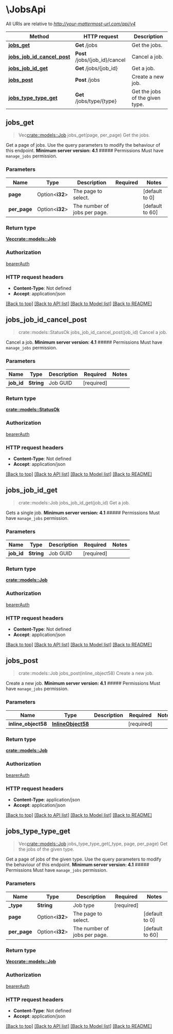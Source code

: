 # \JobsApi

All URIs are relative to *http://your-mattermost-url.com/api/v4*

Method | HTTP request | Description
------------- | ------------- | -------------
[**jobs_get**](JobsApi.md#jobs_get) | **Get** /jobs | Get the jobs.
[**jobs_job_id_cancel_post**](JobsApi.md#jobs_job_id_cancel_post) | **Post** /jobs/{job_id}/cancel | Cancel a job.
[**jobs_job_id_get**](JobsApi.md#jobs_job_id_get) | **Get** /jobs/{job_id} | Get a job.
[**jobs_post**](JobsApi.md#jobs_post) | **Post** /jobs | Create a new job.
[**jobs_type_type_get**](JobsApi.md#jobs_type_type_get) | **Get** /jobs/type/{type} | Get the jobs of the given type.



## jobs_get

> Vec<crate::models::Job> jobs_get(page, per_page)
Get the jobs.

Get a page of jobs. Use the query parameters to modify the behaviour of this endpoint. __Minimum server version: 4.1__ ##### Permissions Must have `manage_jobs` permission. 

### Parameters


Name | Type | Description  | Required | Notes
------------- | ------------- | ------------- | ------------- | -------------
**page** | Option<**i32**> | The page to select. |  |[default to 0]
**per_page** | Option<**i32**> | The number of jobs per page. |  |[default to 60]

### Return type

[**Vec<crate::models::Job>**](Job.md)

### Authorization

[bearerAuth](../README.md#bearerAuth)

### HTTP request headers

- **Content-Type**: Not defined
- **Accept**: application/json

[[Back to top]](#) [[Back to API list]](../README.md#documentation-for-api-endpoints) [[Back to Model list]](../README.md#documentation-for-models) [[Back to README]](../README.md)


## jobs_job_id_cancel_post

> crate::models::StatusOk jobs_job_id_cancel_post(job_id)
Cancel a job.

Cancel a job. __Minimum server version: 4.1__ ##### Permissions Must have `manage_jobs` permission. 

### Parameters


Name | Type | Description  | Required | Notes
------------- | ------------- | ------------- | ------------- | -------------
**job_id** | **String** | Job GUID | [required] |

### Return type

[**crate::models::StatusOk**](StatusOK.md)

### Authorization

[bearerAuth](../README.md#bearerAuth)

### HTTP request headers

- **Content-Type**: Not defined
- **Accept**: application/json

[[Back to top]](#) [[Back to API list]](../README.md#documentation-for-api-endpoints) [[Back to Model list]](../README.md#documentation-for-models) [[Back to README]](../README.md)


## jobs_job_id_get

> crate::models::Job jobs_job_id_get(job_id)
Get a job.

Gets a single job. __Minimum server version: 4.1__ ##### Permissions Must have `manage_jobs` permission. 

### Parameters


Name | Type | Description  | Required | Notes
------------- | ------------- | ------------- | ------------- | -------------
**job_id** | **String** | Job GUID | [required] |

### Return type

[**crate::models::Job**](Job.md)

### Authorization

[bearerAuth](../README.md#bearerAuth)

### HTTP request headers

- **Content-Type**: Not defined
- **Accept**: application/json

[[Back to top]](#) [[Back to API list]](../README.md#documentation-for-api-endpoints) [[Back to Model list]](../README.md#documentation-for-models) [[Back to README]](../README.md)


## jobs_post

> crate::models::Job jobs_post(inline_object58)
Create a new job.

Create a new job. __Minimum server version: 4.1__ ##### Permissions Must have `manage_jobs` permission. 

### Parameters


Name | Type | Description  | Required | Notes
------------- | ------------- | ------------- | ------------- | -------------
**inline_object58** | [**InlineObject58**](InlineObject58.md) |  | [required] |

### Return type

[**crate::models::Job**](Job.md)

### Authorization

[bearerAuth](../README.md#bearerAuth)

### HTTP request headers

- **Content-Type**: application/json
- **Accept**: application/json

[[Back to top]](#) [[Back to API list]](../README.md#documentation-for-api-endpoints) [[Back to Model list]](../README.md#documentation-for-models) [[Back to README]](../README.md)


## jobs_type_type_get

> Vec<crate::models::Job> jobs_type_type_get(_type, page, per_page)
Get the jobs of the given type.

Get a page of jobs of the given type. Use the query parameters to modify the behaviour of this endpoint. __Minimum server version: 4.1__ ##### Permissions Must have `manage_jobs` permission. 

### Parameters


Name | Type | Description  | Required | Notes
------------- | ------------- | ------------- | ------------- | -------------
**_type** | **String** | Job type | [required] |
**page** | Option<**i32**> | The page to select. |  |[default to 0]
**per_page** | Option<**i32**> | The number of jobs per page. |  |[default to 60]

### Return type

[**Vec<crate::models::Job>**](Job.md)

### Authorization

[bearerAuth](../README.md#bearerAuth)

### HTTP request headers

- **Content-Type**: Not defined
- **Accept**: application/json

[[Back to top]](#) [[Back to API list]](../README.md#documentation-for-api-endpoints) [[Back to Model list]](../README.md#documentation-for-models) [[Back to README]](../README.md)

